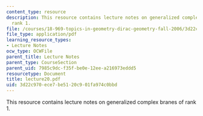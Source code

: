 ```yaml
---
content_type: resource
description: This resource contains lecture notes on generalized complex branes of
  rank 1.
file: /courses/18-969-topics-in-geometry-dirac-geometry-fall-2006/3d22c970ece7be5120c901fa974c0bbd_lecture20.pdf
file_type: application/pdf
learning_resource_types:
- Lecture Notes
ocw_type: OCWFile
parent_title: Lecture Notes
parent_type: CourseSection
parent_uid: 7985c9dc-f35f-be0e-12ee-a216973eddd5
resourcetype: Document
title: lecture20.pdf
uid: 3d22c970-ece7-be51-20c9-01fa974c0bbd
---
```

This resource contains lecture notes on generalized complex branes of rank 1.

